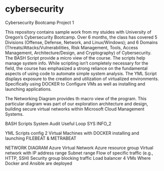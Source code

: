 # cybersecurity
Cybersecurity Bootcamp Project 1

This repository contains sample work from my stuides with University of Oregon’s Cybersecurity Bootcamp. Over 6 months, the class has covered 5 Divisions (Offense, Defense, Network, and Linux/Windows); and 6 Domains (Threats/Attacks/Vulnerabilities, Risk Management, Tools, Access Management, Architecture/Design, and Cryptography) of Cybersecurity.  
The BASH Script provide a micro view of the course. The scripts help manage system info. While scripting isn’t completely necessary for the field, the course has emphasized a strong reliance on the fundamental aspects of using code to automate simple system analysis.
The YML Script displays exposure to the creation and utilization of virtualized environments. Specifically using DOCKER to Configure VMs as well as installing and launching applications. 

The Networking Diagram provides th macro view of the program. This particular diagram was part of our exploration architecture and design, building secure virtual networks within Microsoft Cloud Management Systems. 

BASH Scripts
System Audit
Useful Loop
SYS INFO_2

YML Scripts
config 2 Virtual Machines with DOCKER
installing and launching FILEBEAT & METRABEAT

NETWORK DIAGRAM
Azure Virtual Network
    Azure resource group
    Virtual network with IP address range
    Subnet range
    Flow of specific traffic (e.g., HTTP, SSH)
    Security group blocking traffic
    Load balancer
    4 VMs
    Where Docker and Ansible are deployed



